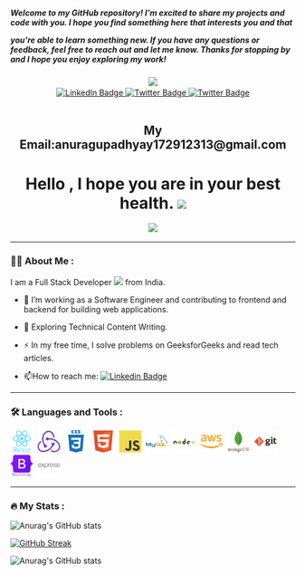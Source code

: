 <h5>
Welcome to my GitHub repository! I'm excited to share my projects and code with you. I hope you find something here that interests you and that 

you're able to learn something new. If you have any questions or feedback, feel free to reach out and let me know. Thanks for stopping by and I 
hope you enjoy exploring my work!
 </h5>

<div id="header" align="center">
  <img src="https://media.giphy.com/media/M9gbBd9nbDrOTu1Mqx/giphy.gif" width="100"/>

<div id="badges" align="center" >
  <a href="https://www.linkedin.com/in/anurag-upadhyay-9676b5239">
    <img src="https://img.shields.io/badge/LinkedIn-blue?style=for-the-badge&logo=linkedin&logoColor=white" alt="LinkedIn Badge"/>
  </a>
 
  <a href="https://twitter.com/AnuragA7047607">
    <img src="https://img.shields.io/badge/Twitter-blue?style=for-the-badge&logo=twitter&logoColor=white" alt="Twitter Badge"/>
  </a>
  <a href="https://aforanurag.github.io/">
    <img src="https://img.shields.io/badge/Portfolio-black?style=for-the-badge&logo=portfolio&logoColor=white" alt="Twitter Badge"/>
  </a>
  
</div>
<div align="center">
  <img align="center" src="https://komarev.com/ghpvc/?username=AFORANURAG&style=flat-square&color=blue" alt=""/>
</div>


<div align="center">
<h2> My Email:<span>anuragupadhyay172912313@gmail.com </span> </h2>
</div>

<h1>
  Hello , I hope you are in your best health.
  <img src="https://media.giphy.com/media/hvRJCLFzcasrR4ia7z/giphy.gif" width="30px"/>
</h1>
  
  
  <img src="https://media1.giphy.com/media/WTO8QA0mX2Cfw5vhkp/giphy.gif?cid=ecf05e47atxvuvsuz51odfwilq0x8ki38dfl8u72c25v4yrg&rid=giphy.gif&ct=g">
</div>

---

### :man_technologist: About Me :
I am a Full Stack Developer <img src="https://media.giphy.com/media/WUlplcMpOCEmTGBtBW/giphy.gif" width="30"> from India.
- :telescope: I’m working as a Software Engineer and contributing to frontend and backend for building web applications.

- :seedling: Exploring Technical Content Writing.

- :zap: In my free time, I solve problems on GeeksforGeeks and read tech articles.

- :mailbox:How to reach me: [![Linkedin Badge](https://img.shields.io/badge/-Linkedin-blue?style=flat&logo=Linkedin&logoColor=white)](https://www.linkedin.com/in/anurag-upadhyay-9676b5239)

---

### :hammer_and_wrench: Languages and Tools :
<div >
 
  <img src="https://github.com/devicons/devicon/blob/master/icons/react/react-original-wordmark.svg" title="React" alt="React" width="40" height="40"/>&nbsp;
 <img src="https://github.com/devicons/devicon/blob/master/icons/redux/redux-original.svg" title="Redux" alt="Redux " width="40" height="40"/>&nbsp;
  <img src="https://github.com/devicons/devicon/blob/master/icons/css3/css3-plain-wordmark.svg"  title="CSS3" alt="CSS" width="40" height="40"/>&nbsp;
  <img src="https://github.com/devicons/devicon/blob/master/icons/html5/html5-original.svg" title="HTML5" alt="HTML" width="40" height="40"/>&nbsp;
  <img src="https://github.com/devicons/devicon/blob/master/icons/javascript/javascript-original.svg" title="JavaScript" alt="JavaScript" width="40" height="40"/>&nbsp;
<img src="https://github.com/devicons/devicon/blob/master/icons/mysql/mysql-original-wordmark.svg" title="MySQL"  alt="MySQL" width="40" height="40"/>&nbsp;
  <img src="https://github.com/devicons/devicon/blob/master/icons/nodejs/nodejs-original-wordmark.svg" title="NodeJS" alt="NodeJS" width="40" height="40"/>&nbsp;
  <img src="https://github.com/devicons/devicon/blob/master/icons/amazonwebservices/amazonwebservices-plain-wordmark.svg" title="AWS" alt="AWS" width="40" height="40"/>&nbsp;
    <img src="https://raw.githubusercontent.com/devicons/devicon/1119b9f84c0290e0f0b38982099a2bd027a48bf1/icons/mongodb/mongodb-original-wordmark.svg" title="MONGODB" alt="MONGODB" width="40" height="40"/>&nbsp;
  <img src="https://github.com/devicons/devicon/blob/master/icons/git/git-original-wordmark.svg" title="MONGODB" alt="MONGODB" width="40" height="40"/>&nbsp;
    <img src="https://raw.githubusercontent.com/devicons/devicon/1119b9f84c0290e0f0b38982099a2bd027a48bf1/icons/bootstrap/bootstrap-original-wordmark.svg" title="BOOTSTRAP" alt="BOOTSTRAP" width="40" height="40"/>&nbsp;
 <img src="https://raw.githubusercontent.com/devicons/devicon/1119b9f84c0290e0f0b38982099a2bd027a48bf1/icons/express/express-original-wordmark.svg" title="EXPRESS" alt="EXPRESS" width="40" height="40"/>&nbsp; 
</div>

---

### :fire: My Stats :
![Anurag's GitHub stats](https://github-readme-stats.vercel.app/api?username=anuraghazra&show_icons=true)


[![GitHub Streak](http://github-readme-streak-stats.herokuapp.com?user=AFORANURAG&theme=dark&background=000000)](https://git.io/streak-stats)




![Anurag's GitHub stats](https://github-readme-stats.vercel.app/api?username=anuraghazra&show_icons=true)

  
